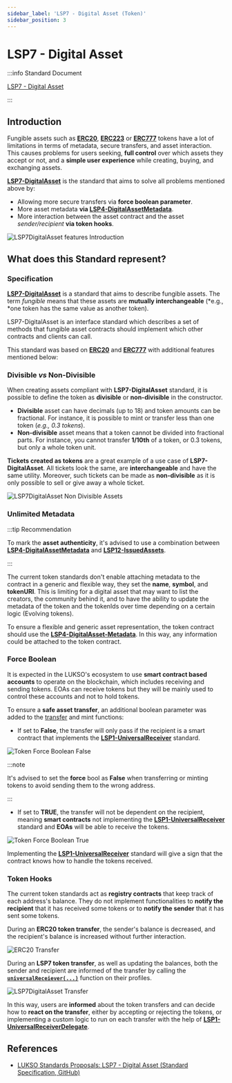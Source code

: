 ```yaml
---
sidebar_label: 'LSP7 - Digital Asset (Token)'
sidebar_position: 3
---
```


# LSP7 - Digital Asset

:::info Standard Document

[LSP7 - Digital Asset](https://github.com/lukso-network/LIPs/blob/main/LSPs/LSP-7-DigitalAsset.md)

:::


## Introduction

Fungible assets such as **[ERC20](https://eips.ethereum.org/EIPS/eip-20)**, **[ERC223](https://eips.ethereum.org/EIPS/eip-223)** or **[ERC777](https://eips.ethereum.org/EIPS/eip-777)** tokens have a lot of limitations in terms of metadata, secure transfers, and asset interaction. This causes problems for users seeking, **full control** over which assets they accept or not, and a **simple user experience** while creating, buying, and exchanging assets.

**[LSP7-DigitalAsset](#)** is the standard that aims to solve all problems mentioned above by:

- Allowing more secure transfers via **force boolean parameter**.
- More asset metadata **via [LSP4-DigitalAssetMetadata](./LSP4-Digital-Asset-Metadata.md)**.
- More interaction between the asset contract and the asset *sender/recipient* **via token hooks**.

![LSP7DigitalAsset features Introduction](/img/standards/lsp7-intro.jpeg)

## What does this Standard represent?

### Specification

**[LSP7-DigitalAsset](#)** is a standard that aims to describe fungible assets. The term _fungible_ means that these assets are **mutually interchangeable** (*e.g., *one token has the same value as another token).

LSP7-DigitalAsset is an interface standard which describes a set of methods that fungible asset contracts should implement which other contracts and clients can call.

This standard was based on **[ERC20](https://eips.ethereum.org/EIPS/eip-20)** and **[ERC777](https://eips.ethereum.org/EIPS/eip-777)** with additional features mentioned below:

### Divisible _vs_ Non-Divisible

When creating assets compliant with **LSP7-DigitalAsset** standard, it is possible to define the token as **divisible** or **non-divisible** in the constructor. 

- **Divisible** asset can have decimals (up to 18) and token amounts can be fractional. For instance, it is possible to mint or transfer less than one token (_e.g., 0.3 tokens_).
- **Non-divisible** asset means that a token cannot be divided into fractional parts. For instance, you cannot transfer **1/10th** of a token, or 0.3 tokens, but only a whole token unit.

**Tickets created as tokens** are a great example of a use case of **LSP7-DigitalAsset**. All tickets look the same, are **interchangeable** and have the same utility. Moreover, such tickets can be made as **non-divisible** as it is only possible to sell or give away a whole ticket. 


![LSP7DigitalAsset Non Divisible Assets](/img/standards/lsp7-non-divisible.jpeg)

### Unlimited Metadata

:::tip Recommendation

To mark the **asset authenticity**, it's advised to use a combination between **[LSP4-DigitalAssetMetadata](./LSP4-Digital-Asset-Metadata.md)** and **[LSP12-IssuedAssets](../universal-profile/lsp12-issued-assets.md)**.

:::

The current token standards don't enable attaching metadata to the contract in a generic and flexible way, they set the **name**, **symbol**, and **tokenURI**. This is limiting for a digital asset that may want to list the creators, the community behind it, and to have the ability to update the metadata of the token and the tokenIds over time depending on a certain logic (Evolving tokens).  

To ensure a flexible and generic asset representation, the token contract should use the **[LSP4-DigitalAsset-Metadata](./LSP4-Digital-Asset-Metadata.md)**. In this way, any information could be attached to the token contract. 

### Force Boolean

It is expected in the LUKSO's ecosystem to use **smart contract based accounts** to operate on the blockchain, which includes receiving and sending tokens. EOAs can receive tokens but they will be mainly used to control these accounts and not to hold tokens.

To ensure a **safe asset transfer**, an additional boolean parameter was added to the [transfer](../smart-contracts/lsp7-digital-asset.md#transfer) and mint functions:

- If set to **False**, the transfer will only pass if the recipient is a smart contract that implements the **[LSP1-UniversalReceiver](../generic-standards/lsp1-universal-receiver.md)** standard.


![Token Force Boolean False](/img/standards/tokens-force-false.jpeg)

:::note

It's advised to set the **force** bool as **False** when transferring or minting tokens to avoid sending them to the wrong address.

:::

- If set to **TRUE**, the transfer will not be dependent on the recipient, meaning **smart contracts** not implementing the **[LSP1-UniversalReceiver](../generic-standards/lsp1-universal-receiver.md)** standard and **EOAs** will be able to receive the tokens.

![Token Force Boolean True](/img/standards/tokens-force-true.jpeg)

Implementing the **[LSP1-UniversalReceiver](../generic-standards/lsp1-universal-receiver.md)** standard will give a sign that the contract knows how to handle the tokens received.

### Token Hooks

The current token standards act as **registry contracts** that keep track of each address's balance. They do not implement functionalities to **notify the recipient** that it has received some tokens or to **notify the sender** that it has sent some tokens.

During an **ERC20 token transfer**, the sender's balance is decreased, and the recipient's balance is increased without further interaction. 

![ERC20 Transfer](/img/standards/erc20-transfer.jpeg)

During an **LSP7 token transfer**, as well as updating the balances, both the sender and recipient are informed of the transfer by calling the   **[`universalReceiever(...)`](../generic-standards/lsp1-universal-receiver.md#lsp1---universal-receiver)** function on their profiles.

![LSP7DigitalAsset Transfer](/img/standards/lsp7-transfer.jpeg)

In this way, users are **informed** about the token transfers and can decide how to **react on the transfer**, either by accepting or rejecting the tokens, or implementing a custom logic to run on each transfer with the help of **[LSP1-UniversalReceiverDelegate](../universal-profile/lsp1-universal-receiver-delegate.md)**.


## References

- [LUKSO Standards Proposals: LSP7 - Digital Asset (Standard Specification, GitHub)](https://github.com/lukso-network/LIPs/blob/main/LSPs/LSP-7-DigitalAsset.md)
